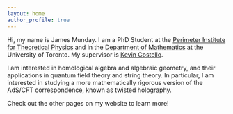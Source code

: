```yaml
---
layout: home
author_profile: true
---
```


Hi, my name is James Munday. I am a PhD Student at the [Perimeter Institute for Theoretical Physics][pitp] and in the [Department of Mathematics][dept-math] at the University of Toronto. My supervisor is [Kevin Costello][kevin].

I am interested in homological algebra and algebraic geometry, and their applications in quantum field theory and string theory. In particular, I am interested in studying a more mathematically rigorous version of the AdS/CFT correspondence, known as twisted holography.

Check out the other pages on my website to learn more!

[pitp]: https://perimeterinstitute.ca 
[dept-math]: https://www.mathematics.utoronto.ca 
[kevin]: https://perimeterinstitute.ca/people/kevin-costello